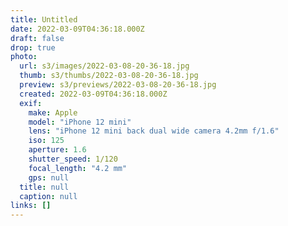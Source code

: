 ```yaml
---
title: Untitled
date: 2022-03-09T04:36:18.000Z
draft: false
drop: true
photo:
  url: s3/images/2022-03-08-20-36-18.jpg
  thumb: s3/thumbs/2022-03-08-20-36-18.jpg
  preview: s3/previews/2022-03-08-20-36-18.jpg
  created: 2022-03-09T04:36:18.000Z
  exif:
    make: Apple
    model: "iPhone 12 mini"
    lens: "iPhone 12 mini back dual wide camera 4.2mm f/1.6"
    iso: 125
    aperture: 1.6
    shutter_speed: 1/120
    focal_length: "4.2 mm"
    gps: null
  title: null
  caption: null
links: []
---
```

